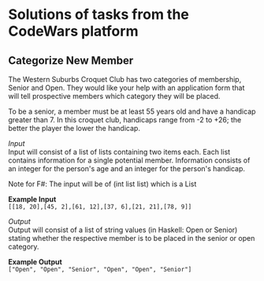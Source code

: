 # Solutions of tasks from the CodeWars platform

## Categorize New Member

The Western Suburbs Croquet Club has two categories of membership, Senior and Open. They would like your help with an application form that will tell prospective members which category they will be placed.

To be a senior, a member must be at least 55 years old and have a handicap greater than 7. In this croquet club, handicaps range from -2 to +26; the better the player the lower the handicap.

*Input*<br/>
Input will consist of a list of lists containing two items each. Each list contains information for a single potential member. Information consists of an integer for the person's age and an integer for the person's handicap.

Note for F#: The input will be of (int list list) which is a List<List>

**Example Input**<br/>
`[[18, 20],[45, 2],[61, 12],[37, 6],[21, 21],[78, 9]]`<br/>

*Output*<br/>
Output will consist of a list of string values (in Haskell: Open or Senior) stating whether the respective member is to be placed in the senior or open category.

**Example Output**<br/>
`["Open", "Open", "Senior", "Open", "Open", "Senior"]`
